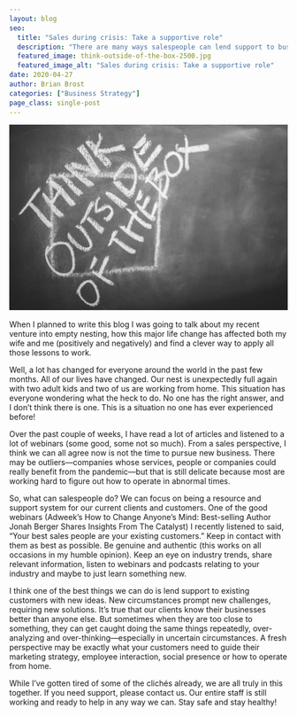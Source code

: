 ```yaml
---
layout: blog
seo:
  title: "Sales during crisis: Take a supportive role"
  description: "There are many ways salespeople can lend support to businesses today."
  featured_image: think-outside-of-the-box-2500.jpg
  featured_image_alt: "Sales during crisis: Take a supportive role"
date: 2020-04-27
author: Brian Brost
categories: ["Business Strategy"]
page_class: single-post
---
```


![Sales during crisis: Take a supportive role](think-outside-of-the-box-2500.jpg)

When I planned to write this blog I was going to talk about my recent venture into empty nesting, how this major life change has affected both my wife and me (positively and negatively) and find a clever way to apply all those lessons to work.

Well, a lot has changed for everyone around the world in the past few months. All of our lives have changed. Our nest is unexpectedly full again with two adult kids and two of us are working from home. This situation has everyone wondering what the heck to do. No one has the right answer, and I don’t think there is one. This is a situation no one has ever experienced before!

Over the past couple of weeks, I have read a lot of articles and listened to a lot of webinars (some good, some not so much). From a sales perspective, I think we can all agree now is not the time to pursue new business. There may be outliers—companies whose services, people or companies could really benefit from the pandemic—but that is still delicate because most are working hard to figure out how to operate in abnormal times.

So, what can salespeople do? We can focus on being a resource and support system for our current clients and customers. One of the good webinars (Adweek’s How to Change Anyone’s Mind: Best-selling Author Jonah Berger Shares Insights From The Catalyst) I recently listened to said, “Your best sales people are your existing customers.” Keep in contact with them as best as possible. Be genuine and authentic (this works on all occasions in my humble opinion). Keep an eye on industry trends, share relevant information, listen to webinars and podcasts relating to your industry and maybe to just learn something new.

I think one of the best things we can do is lend support to existing customers with new ideas. New circumstances prompt new challenges, requiring new solutions. It’s true that our clients know their businesses better than anyone else. But sometimes when they are too close to something, they can get caught doing the same things repeatedly, over-analyzing and over-thinking—especially in uncertain circumstances. A fresh perspective may be exactly what your customers need to guide their marketing strategy, employee interaction, social presence or how to operate from home.

While I’ve gotten tired of some of the clichés already, we are all truly in this together. If you need support, please contact us. Our entire staff is still working and ready to help in any way we can. Stay safe and stay healthy!
